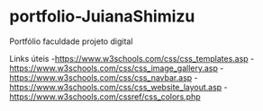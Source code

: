 # portfolio-JuianaShimizu
Portfólio faculdade projeto digital

Links úteis
-https://www.w3schools.com/css/css_templates.asp
-https://www.w3schools.com/css/css_image_gallery.asp
-https://www.w3schools.com/css/css_navbar.asp
-https://www.w3schools.com/css/css_website_layout.asp
-https://www.w3schools.com/cssref/css_colors.php
